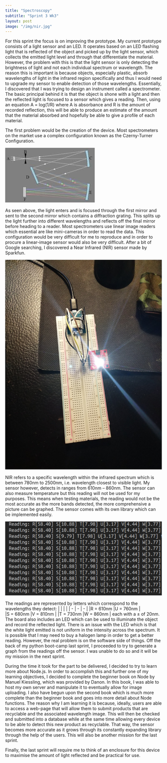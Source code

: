 ```yaml
---
title: "Spectroscopy"
subtitle: "Sprint 3 Wk3"
layout: post
image: "/img/nir.jpg"
---
```


For this sprint the focus is on improving the prototype. My current prototype consists of a light sensor and an LED. It operates based on an LED flashing light that is reflected of the object and picked up by the light sensor, which collects the emitted light level and through that differentiate the  material. However, the problem with this is that the light sensor is only detecting the brightness of light and not each individual spectrum or wavelength. The reason this is important is because objects, especially plastic, absorb wavelengths of light in the infrared region specifically and thus I would need to upgrade my sensor to enable detection of those wavelengths. Essentially, I discovered that I was trying to design an instrument called a spectrometer. The basic principal behind it is that the object is shone with a light and then the reflected light is focused to a sensor which gives a reading. Then, using an equation A = log(1/R) where A is absorbance and R is the amount of recorded reflection, this will be able to produce an estimate of the amount that the material absorbed and hopefully be able to give a profile of each material. 

The first problem would be the creation of the device. Most spectrometers on the market use a complex configuration known as the Czerny-Turner Configuration. 

![Layout](/img/diagram.jpeg)

As seen above, the light enters and is focused through the first mirror and sent to the second mirror which contains a diffraction grating. This splits up the light further into different wavelengths and reflects off the final mirror before heading to a reader. Most spectrometers use linear image readers which essential are like mini-cameras in order to read the data. This configuration would be very difficult for me to reproduce and in order to procure a linear-image sensor would also be very difficult. After a bit of Google searching, I discovered a Near Infrared (NIR) sensor made by Sparkfun.

![NIR Sensor](/img/nir.jpg)

NIR refers to a specific wavelength within the infrared spectrum which is between 780nm to 2500nm, i.e. wavelength closest to visible light. My sensor however, detects in ranges from 610nm – 860nm. The sensor can also measure temperature but this reading will not be used for my purposes. This means when testing materials, the reading would not be the most accurate as the more bands detected, the more comprehensive a picture can be graphed. The sensor comes with its own library which can be implemented easily. 

![Readings](/img/reading.png)

The readings are represented by letters which correspond to the wavelengths they detect:
|  |  |  |
| - | - | - |
|R = 610nm |U = 760nm |          
|S = 680nm |V = 810nm |
|T = 730nm |W = 860nm |
each with a ± of 20nm. The board also includes an LED which can be used to illuminate the object and record the reflected light. There is an issue with the LED which is that the white light emitted is not uniform in the intensity across the spectrum. It is possible that I may need to buy a halogen lamp in order to get a better reading. However, the real problem is on the software side of things. Off the back of my python boot-camp last sprint, I proceeded to try to generate a graph from the readings off the sensor. I was unable to do so and it will be my mission in the next sprint. 

During the time it took for the part to be delivered, I decided to try to learn more about Node.js. In order to accomplish this and further one of my learning objectives, I decided to complete the beginner book on Node by Manuel Kiessling, which was provided by Danon. In this book, I was able to host my own server and manipulate it to eventually allow for image uploading. I also have begun upon the second book which is much more complete than the beginner book and goes into more detail about Node functions. The reason why I am learning it is because, ideally, users are able to access a web-page that will allow them to submit products that are recyclable and the associated wavelength image. This will then be checked and submitted into a database while at the same time allowing every device to be able to detect this new product as recyclable. That way, the sensor becomes more accurate as it grows through its constantly expanding library through the help of the users. This will also be another mission for the last sprint. 

Finally, the last sprint will require me to think of an enclosure for this device to maximise the amount of light reflected and be practical for use.
